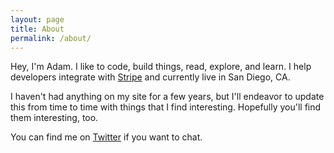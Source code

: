 ```yaml
---
layout: page
title: About
permalink: /about/
---
```


Hey, I'm Adam. I like to code, build things, read, explore, and learn. I help developers integrate with <a href="https://stripe.com">Stripe</a> and currently live in San Diego, CA.  

I haven't had anything on my site for a few years, but I'll endeavor to update this from time to time with things that I find interesting. Hopefully you'll find them interesting, too. 

You can find me on <a href="https://twitter.com/adamjstevenson">Twitter</a> if you want to chat. 